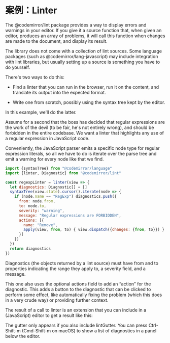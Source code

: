 # 案例：Linter

The @codemirror/lint package provides a way to display errors and warnings in your editor. If you give it a source function that, when given an editor, produces an array of problems, it will call this function when changes are made to the document, and display its result.

The library does not come with a collection of lint sources. Some language packages (such as @codemirror/lang-javascript) may include integration with lint libraries, but usually setting up a source is something you have to do yourself.

There's two ways to do this:

+ Find a linter that you can run in the browser, run it on the content, and translate its output into the expected format.

+ Write one from scratch, possibly using the syntax tree kept by the editor.

In this example, we'll do the latter.

Assume for a second that the boss has decided that regular expressions are the work of the devil (to be fair, he's not entirely wrong), and should be forbidden in the entire codebase. We want a linter that highlights any use of a regular expression in JavaScript code.

Conveniently, the JavaScript parser emits a specific node type for regular expression literals, so all we have to do is iterate over the parse tree and emit a warning for every node like that we find.

``` javascript
import {syntaxTree} from "@codemirror/language"
import {linter, Diagnostic} from "@codemirror/lint"

const regexpLinter = linter(view => {
  let diagnostics: Diagnostic[] = []
  syntaxTree(view.state).cursor().iterate(node => {
    if (node.name == "RegExp") diagnostics.push({
      from: node.from,
      to: node.to,
      severity: "warning",
      message: "Regular expressions are FORBIDDEN",
      actions: [{
        name: "Remove",
        apply(view, from, to) { view.dispatch({changes: {from, to}}) }
      }]
    })
  })
  return diagnostics
})
```

Diagnostics (the objects returned by a lint source) must have from and to properties indicating the range they apply to, a severity field, and a message.

This one also uses the optional actions field to add an “action” for the diagnostic. This adds a button to the diagnostic that can be clicked to perform some effect, like automatically fixing the problem (which this does in a very crude way) or providing further context.

The result of a call to linter is an extension that you can include in a (JavaScript) editor to get a result like this:

The gutter only appears if you also include lintGutter. You can press Ctrl-Shift-m (Cmd-Shift-m on macOS) to show a list of diagnostics in a panel below the editor.
